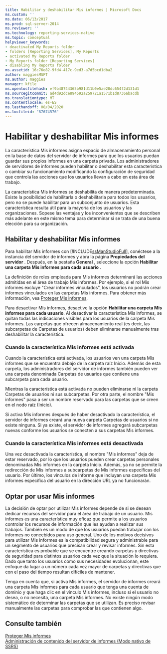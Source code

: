```yaml
---
title: Habilitar y deshabilitar Mis informes | Microsoft Docs
ms.custom: ''
ms.date: 06/13/2017
ms.prod: sql-server-2014
ms.reviewer: ''
ms.technology: reporting-services-native
ms.topic: conceptual
helpviewer_keywords:
- deactivated My Reports folder
- folders [Reporting Services], My Reports
- activated My Reports folder
- My Reports folder [Reporting Services]
- disabling My Reports folder
ms.assetid: 16c76e82-9fd4-417c-9ed3-a7d5bcd1dba2
author: maggiesMSFT
ms.author: maggies
manager: kfile
ms.openlocfilehash: ef9b48744365b981d11b0e5ae20dc654f2d131d1
ms.sourcegitcommit: ad4d92dce894592a259721a1571b1d8736abacdb
ms.translationtype: MT
ms.contentlocale: es-ES
ms.lasthandoff: 08/04/2020
ms.locfileid: "87674576"
---
```

# <a name="enable-and-disable-my-reports"></a>Habilitar y deshabilitar Mis informes
  La característica Mis informes asigna espacio de almacenamiento personal en la base de datos del servidor de informes para que los usuarios puedan guardar sus propios informes en una carpeta privada. Los administradores de servidores de informes pueden habilitar o deshabilitar esta característica o cambiar su funcionamiento modificando la configuración de seguridad que controla las acciones que los usuarios llevan a cabo en esta área de trabajo.  
  
 La característica Mis informes se deshabilita de manera predeterminada. Existe la posibilidad de habilitarla o deshabilitarla para todos los usuarios, pero no se puede habilitar para un subconjunto de usuarios. Esta característica resulta útil para la mayoría de los usuarios y las organizaciones. Sopese las ventajas y los inconvenientes que se describen más adelante en este mismo tema para determinar si se trata de una buena elección para su organización.  
  
## <a name="how-to-enable-and-disable-my-reports"></a>Habilitar y deshabilitar Mis informes  
 Para habilitar Mis informes con [!INCLUDE[ssManStudioFull](../../includes/ssmanstudiofull-md.md)], conéctese a la instancia del servidor de informes y abra la página **Propiedades del servidor** . Después, en la pestaña **General** , seleccione la opción **Habilitar una carpeta Mis informes para cada usuario** .  
  
 La definición de roles empleada para Mis informes determinará las acciones admitidas en el área de trabajo Mis informes. Por ejemplo, si el rol Mis informes excluye "Crear informes vinculados", los usuarios no podrán crear informes vinculados en las carpetas Mis informes. Para obtener más información, vea [Proteger Mis informes](../security/secure-my-reports.md).  
  
 Para desactivar Mis informes, desactive la opción **Habilitar una carpeta Mis informes para cada usuario**. Al desactivar la característica Mis informes, se quitan todas las indicaciones visibles para los usuarios de la carpeta Mis informes. Las carpetas que ofrecen almacenamiento real (es decir, las subcarpetas de Carpetas de usuarios) deben eliminarse manualmente tras deshabilitar la característica.  
  
### <a name="when-my-reports-is-activated"></a>Cuando la característica Mis informes está activada  
 Cuando la característica está activada, los usuarios ven una carpeta Mis informes que se encuentra debajo de la carpeta raíz Inicio. Además de esta carpeta, los administradores del servidor de informes también pueden ver una carpeta denominada Carpetas de usuarios que contiene una subcarpeta para cada usuario.  
  
 Mientras la característica está activada no pueden eliminarse ni la carpeta Carpetas de usuarios ni sus subcarpetas. Por otra parte, el nombre "Mis informes" pasa a ser un nombre reservado para las carpetas que se creen en el nodo raíz (Inicio).  
  
 Si activa Mis informes después de haber desactivado la característica, el servidor de informes creará una nueva carpeta Carpetas de usuarios si no existe ninguna. Si ya existe, el servidor de informes agregará subcarpetas nuevas conforme los usuarios se conecten a sus carpetas Mis informes.  
  
### <a name="when-my-reports-is-deactivated"></a>Cuando la característica Mis informes está desactivada  
 Una vez desactivada la característica, el nombre "Mis informes" deja de estar reservado, por lo que los usuarios pueden crear carpetas personales denominadas Mis informes en la carpeta Inicio. Además, ya no se permite la redirección de Mis informes a subcarpetas de Mis informes específicas del usuario. Por último, los vínculos de informe que incluyan una carpeta Mis informes específica del usuario en la dirección URL ya no funcionarán.  
  
## <a name="choosing-to-use-my-reports"></a>Optar por usar Mis informes  
 La decisión de optar por utilizar Mis informes depende de si se desean dedicar recursos del servidor para el área de trabajo de un usuario. Mis informes es una característica muy eficaz que permite a los usuarios controlar los recursos de información que les ayudan a realizar sus trabajos. También es un modo de que los usuarios puedan trabajar con los informes no concebidos para uso general. Uno de los motivos decisivos para utilizar Mis informes es la compatibilidad segura y administrable para un segmento de usuarios que precisan crear y revisar informes. Sin esta característica es probable que se encuentre creando carpetas y directivas de seguridad para distintos usuarios cada vez que la situación lo requiera. Dado que tanto los usuarios como sus necesidades evolucionan, este enfoque da lugar a un número cada vez mayor de carpetas y directivas que con el paso del tiempo resultan difíciles de mantener.  
  
 Tenga en cuenta que, si activa Mis informes, el servidor de informes creará una carpeta Mis informes para cada usuario que tenga una cuenta de dominio y que haga clic en el vínculo Mis informes, incluso si el usuario no desea, o no necesita, una carpeta Mis informes. No existe ningún modo sistemático de determinar las carpetas que se utilizan. Es preciso revisar manualmente las carpetas para comprobar las que contienen algo.  
  
## <a name="see-also"></a>Consulte también  
 [Proteger Mis informes](../security/secure-my-reports.md)   
 [Administración de contenido del servidor de informes &#40;Modo nativo de SSRS&#41;](report-server-content-management-ssrs-native-mode.md)  
  
  
